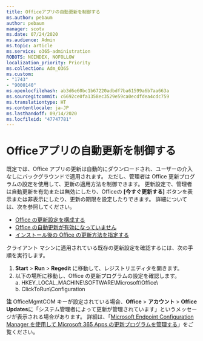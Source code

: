 ```yaml
---
title: Officeアプリの自動更新を制御する
ms.author: pebaum
author: pebaum
manager: scotv
ms.date: 07/24/2020
ms.audience: Admin
ms.topic: article
ms.service: o365-administration
ROBOTS: NOINDEX, NOFOLLOW
localization_priority: Priority
ms.collection: Adm_O365
ms.custom:
- "1743"
- "9000140"
ms.openlocfilehash: ab3d6e60bc1b67220adbdf7ba61599a6b7aa663a
ms.sourcegitcommit: c6692ce0fa1358ec3529e59ca0ecdfdea4cdc759
ms.translationtype: HT
ms.contentlocale: ja-JP
ms.lasthandoff: 09/14/2020
ms.locfileid: "47747781"
---
```

# <a name="control-automatic-updates-for-office-apps"></a>Officeアプリの自動更新を制御する

既定では、Office アプリの更新は自動的にダウンロードされ、ユーザーの介入なしにバックグラウンドで適用されます。 ただし、管理者は Office 更新プログラムの設定を使用して、更新の適用方法を制御できます。 更新設定で、管理者は自動更新を有効または無効にしたり、Officeの **[今すぐ更新する]** ボタンを表示または非表示にしたり、更新の期限を設定したりできます。 詳細については、次を参照してください。

- [Office の更新設定を構成する](https://docs.microsoft.com/deployoffice/configure-update-settings-for-office-365-proplus)  
- [Office の自動更新が有効になっていません](https://support.microsoft.com/help/2753538/automatic-updating-for-office-2013-and-office-2016-click-to-run-is-not)  
- [インストール後の Office の更新方法を指定する](https://docs.microsoft.com/deployoffice/configuration-options-for-the-office-2016-deployment-tool#updates-element)

クライアント マシンに適用されている既存の更新設定を確認するには、次の手順を実行します。

1. **Start** > **Run** > **Regedit** に移動して、レジストリエディタを開きます。
2. 以下の場所に移動し、Office の更新プログラムの設定を確認します。  
    a.  HKEY_LOCAL_MACHINE\SOFTWARE\Microsoft\Office\  
    b.  ClickToRun\Configuration

**注** OfficeMgmtCOM キーが設定されている場合、**Office** > **アカウント** > **Office Updates**に「システム管理者によって更新が管理されています」というメッセージが表示される場合があります。 詳細は、「[Microsoft Endpoint Configuration Manager を使用して Microsoft 365 Apps の更新プログラムを管理する](https://docs.microsoft.com/deployoffice/manage-updates-to-office-365-proplus-with-system-center-configuration-manager#method-1-use-office-deployment-tool-to-enable-office-365-clients-to-receive-updates-from-configuration-manager)」をご覧ください。  